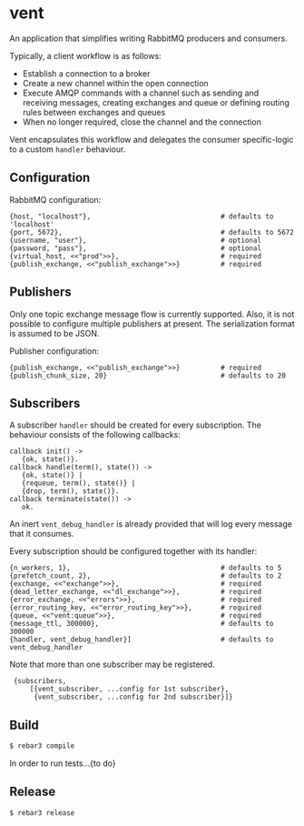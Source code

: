 vent
=====

An application that simplifies writing RabbitMQ producers and consumers.

Typically, a client workflow is as follows:
 
- Establish a connection to a broker
- Create a new channel within the open connection
- Execute AMQP commands with a channel such as sending and receiving messages, creating exchanges and queue or defining routing rules between exchanges and queues
- When no longer required, close the channel and the connection

Vent encapsulates this workflow and delegates the consumer specific-logic to a custom `handler` behaviour.

## Configuration

RabbitMQ configuration:

    {host, "localhost"},                                # defaults to 'localhost'
    {port, 5672},                                       # defaults to 5672
    {username, "user"},                                 # optional
    {password, "pass"},                                 # optional
    {virtual_host, <<"prod">>},                         # required
    {publish_exchange, <<"publish_exchange">>}          # required

## Publishers

Only one topic exchange message flow is currently supported.  Also, it is not
possible to configure multiple publishers at present.  The serialization format
is assumed to be JSON.

Publisher configuration:

    {publish_exchange, <<"publish_exchange">>}          # required
    {publish_chunk_size, 20}                            # defaults to 20

## Subscribers

A subscriber `handler` should be created for every subscription.  The behaviour
consists of the following callbacks:

    callback init() ->
       {ok, state()}.
    callback handle(term(), state()) ->
       {ok, state()} |
       {requeue, term(), state()} |
       {drop, term(), state()}.
    callback terminate(state()) ->
       ok.

An inert `vent_debug_handler` is already provided that will log every message
that it consumes.

Every subscription should be configured together with its handler:

    {n_workers, 1},                                     # defaults to 5
    {prefetch_count, 2},                                # defaults to 2
    {exchange, <<"exchange">>},                         # required
    {dead_letter_exchange, <<"dl_exchange">>},          # required
    {error_exchange, <<"errors">>},                     # required
    {error_routing_key, <<"error_routing_key">>},       # required
    {queue, <<"vent:queue">>},                          # required
    {message_ttl, 300000},                              # defaults to 300000
    {handler, vent_debug_handler}]                      # defaults to vent_debug_handler

Note that more than one subscriber may be registered.

     {subscribers,
         [{vent_subscriber, ...config for 1st subscriber},
          {vent_subscriber, ...config for 2nd subscriber}]}

## Build

```bash
$ rebar3 compile
```

In order to run tests...{to do}

## Release
```
$ rebar3 release
```
